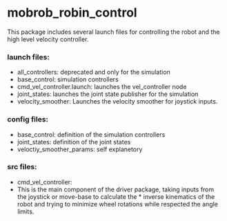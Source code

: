 # mobrob_robin_control

This package includes several launch files for controlling the robot and the high level velocity controller.

### launch files:
* all_controllers: deprecated and only for the simulation
* base_control: simulation controllers
* cmd_vel_controller.launch: launches the vel_controller node
* joint_states: launches the joint state publisher for the simulation
* velocity_smoother: Launches the velocity smoother for joystick inputs.

### config files:
* base_control: definition of the simulation controllers
* joint_states: definition of the joint states
* veloctiy_smoother_params: self explanetory

### src files:
* cmd_vel_controller:
* This is the main component of the driver package, taking inputs from the joystick or move-base to calculate the * inverse kinematics of the robot and trying to minimize wheel rotations while respected the angle limits.
